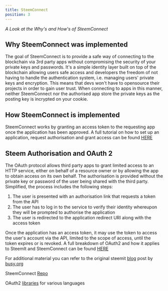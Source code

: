 ```yaml
---
title: SteemConnect
position: 3
---
```

_A Look at the Why's and How's of SteemConnect_

## Why SteemConnect was implemented

The goal of SteemConnect is to provide a safe way of connecting to the blockchain via 3rd party apps without compromising the security of your private keys and passwords. It's a simple identity layer built on top of the blockchain allowing users safe access and developers the freedom of not having to handle the authentication system, i.e. managing users' private keys and encryption. This means that devs won't have to opensource their projects in order to gain user trust. When connecting to apps in this manner, neither SteemConnect nor the authorised app store the private keys as the posting key is incrypted on your cookie.

## How SteemConnect is implemented

SteemConnect works by granting an access token to the requesting app once the application has been approved.
A full tutorial on how to set up an application, request authorisation and grant access can be found [HERE](https://developers.steem.io/tutorials-javascript/steemconnect)

## Steem Authorisation and OAuth 2

The OAuth protocol allows third party apps to grant limited access to an HTTP service, either on behalf of a resource owner or by allowing the app to obtain access on its own behalf. The authorisation is provided without the private key or password of the user being shared with the third party.
Simplified, the process includes the following steps:

1. The user is presented with an authorisation link that requests a token from the API
2. The user has to log in to the service to verify their identity whereupon they will be prompted to authorise the application
3. The user is redirected to the application redirect URI along with the access token

Once the application has an access token, it may use the token to access the user's account via the API, limited to the scope of access, until the token expires or is revoked.
A full breakdown of OAuth2 and how it applies to SteemIt and SteemConnect can be found [HERE](https://github.com/steemit/steemconnect/wiki/OAuth-2#code-authorization-flow)

For additional material you can refer to the original steemit [blog](https://steemit.com/steemconnect/@busy.org/introducing-steemconnect-by-busy-identity-authentication-authorization-for-steem-blockchain-s-apps) post by [busy.org](https://busy.org/)

SteemConnect [Repo](https://github.com/steemit/steemconnect)

OAuth2 [libraries](https://github.com/steemit/steemconnect/wiki/Libraries) for various languages